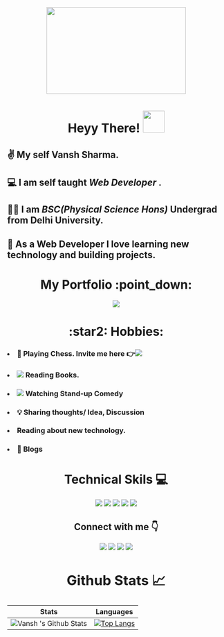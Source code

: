 <!--Gif-->
<div align="center"><img src="https://images.unsplash.com/photo-1438786657495-640937046d18?ixlib=rb-1.2.1&ixid=MnwxMjA3fDB8MHxwaG90by1wYWdlfHx8fGVufDB8fHx8&auto=format&fit=crop&w=750&q=80" width="80%" height="200px"></div>



 

<!--Intro-->
<div align="center"><h1><b>  Heyy There! <img src="https://media.tenor.com/images/f580b40a349dcb2d7cb93573e2329061/tenor.gif" width="50"/>
</b></h1></div>

## ✌️ My self **Vansh Sharma**. ##

## 💻 I am self taught **_Web Developer_** . ##

## 👨‍🎓 I am **_BSC(Physical Science Hons)_** Undergrad from Delhi University.

## 📌 As a Web Developer  I love learning new technology and building projects. ##

<div align="center"><h1> My Portfolio :point_down: </h1>
<a href="https://vanshsharma.netlify.app/" target="_blank"><img src="https://img.icons8.com/clouds/80/000000/resume.png" style="vertical-align:top"></a> 
</div>



<!-- Hobbies -->
<div align="center"><h1> :star2: Hobbies: </h1></div> 

### <li>:horse: Playing Chess. Invite me here :point_right:<a href="https://www.chess.com/member/vanshsh2701" target="_blank"/><img src="https://img.icons8.com/clouds/50/000000/rook.png"/></a></li>

### <li><img src="https://img.icons8.com/plasticine/30/000000/books.png"/> Reading Books.</li>

### <li><img src="https://img.icons8.com/offices/30/000000/theatre-mask.png"/> Watching Stand-up Comedy</li>

### <li>:bulb: Sharing thoughts/ Idea, Discussion</li>

### <li> Reading about new technology.</li>

### <li>:pencil: Blogs </li>

<!--Technical skills-->
<div align="center"><h1> Technical Skils 💻 </h1>
<img src="https://img.icons8.com/dusk/50/000000/html-5.png"/>
<img src="https://img.icons8.com/dusk/50/000000/css3.png"/>
<img src="https://img.icons8.com/color/50/000000/sass-avatar.png"/>
<img src="https://img.icons8.com/color/50/000000/git.png"/>
<img src="https://img.icons8.com/dusk/50/000000/javascript-logo.png"/>
</div>


<!--Contact-->
<div align="center"> <h2> Connect with me 👇</h2>  
 <a href="https://twitter.com/Vanshsh2701" target="_blank"><img src="https://img.icons8.com/clouds/60/000000/twitter.png"/></a>
 <a href="https://www.linkedin.com/in/vanshsharma27/" target="_blank"><img src="https://img.icons8.com/bubbles/60/000000/linkedin.png"/></a> 
 <a href="mailto:vanshsharma9354@gmail.com" target="_blank"><img src="https://img.icons8.com/clouds/60/000000/gmail.png"/></a>
 <a href ="https://vanshsharma.hashnode.dev/" target="_blank"><img src="https://img.icons8.com/office/50/000000/blog.png"/></a>
</div>  



<!--Github Stats-->
## <div align="center"><h2>Github Stats 📈 </h2>


Stats | Languages
------| ----------
![Vansh 's Github Stats](https://github-readme-stats.vercel.app/api?username=VanshSh&show_icons=true&theme=radical) |  [![Top Langs](https://github-readme-stats.vercel.app/api/top-langs/?username=VanshSh)](https://github.com/anuraghazra/github-readme-stats)


 
